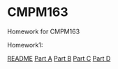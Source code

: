 # CMPM163
Homework for CMPM163

Homework1:

[README](Homework1/README.pdf)
[Part A](Homework1/Homework1A.html)
[Part B](Homework1/Homework1B.html)
[Part C](Homework1/Homework1C.html)
[Part D](Homework1/Homework1D.pdf)
